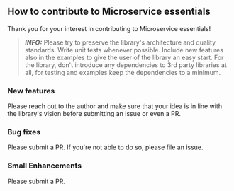 ## How to contribute to Microservice essentials

Thank you for your interest in contributing to Microservice essentials!

> **_INFO:_** Please try to preserve the library's architecture and quality standards. Write unit tests whenever possible. Include new features also in the examples to give the user of the library an easy start. For the library, don't introduce any dependencies to 3rd party libraries at all, for testing and examples keep the dependencies to a minimum. 

### New features

Please reach out to the author and make sure that your idea is in line with the library's vision before submitting an issue or even a PR.

### Bug fixes

Please submit a PR. If you're not able to do so, please file an issue.

### Small Enhancements

Please submit a PR.
